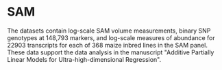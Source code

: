# SAM
The datasets contain log-scale SAM volume measurements, binary SNP genotypes at 148,793 markers, and log-scale measures of abundance for 22903 transcripts for each of 368 maize inbred lines in the SAM panel.
These data support the data analysis in the manuscript "Additive Partially Linear Models for Ultra-high-dimensional Regression".
